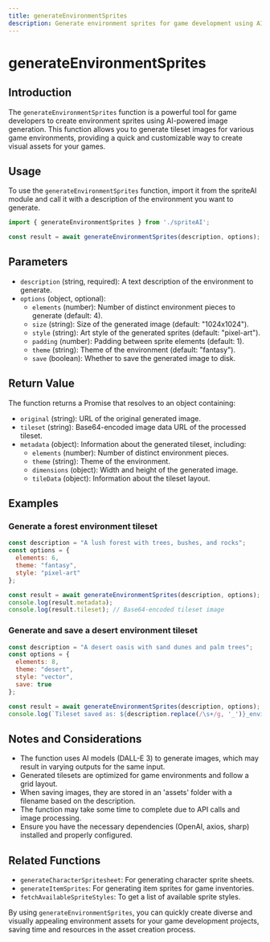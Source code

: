 ```yaml
---
title: generateEnvironmentSprites
description: Generate environment sprites for game development using AI-powered image generation
---
```


# generateEnvironmentSprites

## Introduction

The `generateEnvironmentSprites` function is a powerful tool for game developers to create environment sprites using AI-powered image generation. This function allows you to generate tileset images for various game environments, providing a quick and customizable way to create visual assets for your games.

## Usage

To use the `generateEnvironmentSprites` function, import it from the spriteAI module and call it with a description of the environment you want to generate.

```javascript
import { generateEnvironmentSprites } from './spriteAI';

const result = await generateEnvironmentSprites(description, options);
```

## Parameters

- `description` (string, required): A text description of the environment to generate.
- `options` (object, optional):
  - `elements` (number): Number of distinct environment pieces to generate (default: 4).
  - `size` (string): Size of the generated image (default: "1024x1024").
  - `style` (string): Art style of the generated sprites (default: "pixel-art").
  - `padding` (number): Padding between sprite elements (default: 1).
  - `theme` (string): Theme of the environment (default: "fantasy").
  - `save` (boolean): Whether to save the generated image to disk.

## Return Value

The function returns a Promise that resolves to an object containing:

- `original` (string): URL of the original generated image.
- `tileset` (string): Base64-encoded image data URL of the processed tileset.
- `metadata` (object): Information about the generated tileset, including:
  - `elements` (number): Number of distinct environment pieces.
  - `theme` (string): Theme of the environment.
  - `dimensions` (object): Width and height of the generated image.
  - `tileData` (object): Information about the tileset layout.

## Examples

### Generate a forest environment tileset

```javascript
const description = "A lush forest with trees, bushes, and rocks";
const options = {
  elements: 6,
  theme: "fantasy",
  style: "pixel-art"
};

const result = await generateEnvironmentSprites(description, options);
console.log(result.metadata);
console.log(result.tileset); // Base64-encoded tileset image
```

### Generate and save a desert environment tileset

```javascript
const description = "A desert oasis with sand dunes and palm trees";
const options = {
  elements: 8,
  theme: "desert",
  style: "vector",
  save: true
};

const result = await generateEnvironmentSprites(description, options);
console.log(`Tileset saved as: ${description.replace(/\s+/g, '_')}_environment.png`);
```

## Notes and Considerations

- The function uses AI models (DALL-E 3) to generate images, which may result in varying outputs for the same input.
- Generated tilesets are optimized for game environments and follow a grid layout.
- When saving images, they are stored in an 'assets' folder with a filename based on the description.
- The function may take some time to complete due to API calls and image processing.
- Ensure you have the necessary dependencies (OpenAI, axios, sharp) installed and properly configured.

## Related Functions

- `generateCharacterSpritesheet`: For generating character sprite sheets.
- `generateItemSprites`: For generating item sprites for game inventories.
- `fetchAvailableSpriteStyles`: To get a list of available sprite styles.

By using `generateEnvironmentSprites`, you can quickly create diverse and visually appealing environment assets for your game development projects, saving time and resources in the asset creation process.